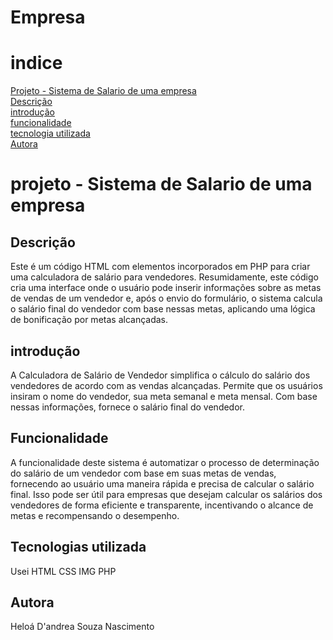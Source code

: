 # Empresa
# indice 
[Projeto - Sistema de Salario de uma empresa](#projeto---Sistema-de-Salario-de-uma-empresa)  
[Descrição](#descri%C3%A7%C3%A3o)  
[introdução](#introdu%C3%A7%C3%A3o)  
[funcionalidade](#funcionalidade)  
[tecnologia utilizada](#tecnologia-utilizada)  
[Autora](#autora)  

# projeto - Sistema de Salario de uma empresa 
## Descrição 
Este é um código HTML com elementos incorporados em PHP para criar uma calculadora de salário para vendedores.
Resumidamente, este código cria uma interface onde o usuário pode inserir informações sobre as metas de vendas de um vendedor e, após o envio do formulário, o sistema calcula o salário final do vendedor com base nessas metas, aplicando uma lógica de bonificação por metas alcançadas.

## introdução 
A Calculadora de Salário de Vendedor simplifica o cálculo do salário dos vendedores de acordo com as vendas alcançadas. Permite que os usuários insiram o nome do vendedor, sua meta semanal e meta mensal. Com base nessas informações, fornece o salário final do vendedor.

## Funcionalidade
A funcionalidade deste sistema é automatizar o processo de determinação do salário de um vendedor com base em suas metas de vendas, fornecendo ao usuário uma maneira rápida e precisa de calcular o salário final. Isso pode ser útil para empresas que desejam calcular os salários dos vendedores de forma eficiente e transparente, incentivando o alcance de metas e recompensando o desempenho.

## Tecnologias utilizada
Usei
HTML 
CSS
IMG
PHP

## Autora 
Heloá D'andrea Souza Nascimento








